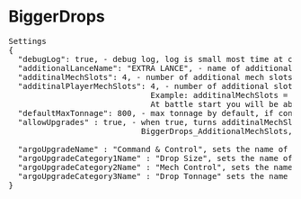 # BiggerDrops
<pre>
Settings 
{
  "debugLog": true, - debug log, log is small most time at contract init, no performance impact, assumed to be true by default
  "additionalLanceName": "EXTRA LANCE", - name of additional lance at drop UI, for localization compatibility in future 
  "additinalMechSlots": 4, - number of additional mech slots, if grater than 4 assumed to be 4
  "additinalPlayerMechSlots": 4, - number of additional slots for direct player control, can't be grater than additinalMechSlots.
                              Example: additinalMechSlots = 3, additinalPlayerMechSlots = 1. You will get 3 available slots at drop UI. 
                              At battle start you will be able to control 5 meches (4+1) directly (5 portraits) and additional employer's lance friendly AI controlled with 2 meches.
  "defaultMaxTonnage": 800, - max tonnage by default, if contract not overriding it.
  "allowUpgrades" : true, - when true, turns additinalMechSlots, additinalPlayerMechSlots & defaultMaxTonnage into default values and allows argo upgrades or events to modify these values by accessing 
							BiggerDrops_AdditionalMechSlots, BiggerDrops_AdditionalPlayerMechSlots or BiggerDrops_MaxTonnage stats in the simGame's statcollection
 
  "argoUpgradeName" : "Command & Control", sets the name of the new row of upgrades on the argo upgrade screen if enabled
  "argoUpgradeCategory1Name" : "Drop Size", sets the name of the first new upgrade category on upgrades on the argo upgrade screen if enabled
  "argoUpgradeCategory2Name" : "Mech Control", sets the name of the second new upgrade category on upgrades on the argo upgrade screen if enabled
  "argoUpgradeCategory3Name" : "Drop Tonnage" sets the name of the third new upgrade category on upgrades on the argo upgrade screen if enabled
}
</pre>
